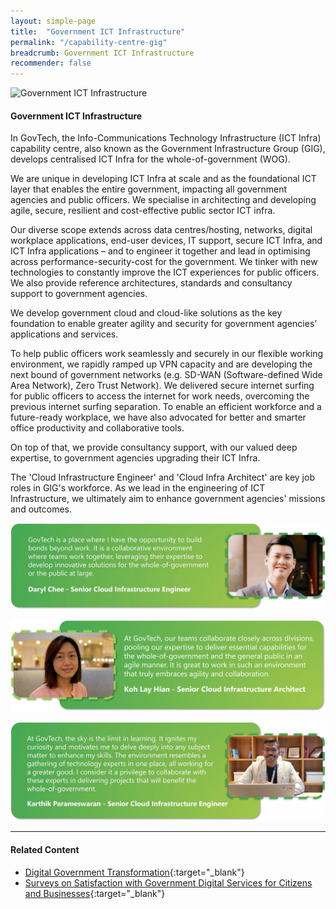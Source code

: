 ```yaml
---
layout: simple-page
title:  "Government ICT Infrastructure"
permalink: "/capability-centre-gig"
breadcrumb: Government ICT Infrastructure
recommender: false
---
```


![Government ICT Infrastructure](/images/capcentre-gig-banner.jpg)

#### **Government ICT Infrastructure**

In GovTech, the Info-Communications Technology Infrastructure (ICT Infra) capability centre, also known as the Government Infrastructure Group (GIG), develops centralised ICT Infra for the whole-of-government (WOG). 

We are unique in developing ICT Infra at scale and as the foundational ICT layer that enables the entire government, impacting all government agencies and public officers. We specialise in architecting and developing agile, secure, resilient and cost-effective public sector ICT infra. 

Our diverse scope extends across data centres/hosting, networks, digital workplace applications, end-user devices, IT support, secure ICT Infra, and ICT Infra applications – and to engineer it together and lead in optimising across performance-security-cost for the government. We tinker with new technologies to constantly improve the ICT experiences for public officers. We also provide reference architectures, standards and consultancy support to government agencies.
 
We develop government cloud and cloud-like solutions as the key foundation to enable greater agility and security for government agencies’ applications and services. 

To help public officers work seamlessly and securely in our flexible working environment, we rapidly ramped up VPN capacity   and are developing the next bound of government networks (e.g. SD-WAN (Software-defined Wide Area Network), Zero Trust Network). We delivered secure internet surfing for public officers to access the internet for work needs, overcoming the previous internet surfing separation. To enable an efficient workforce and a future-ready workplace, we have also advocated for better and smarter office productivity and collaborative tools. 

On top of that, we provide consultancy support, with our valued deep expertise, to government agencies upgrading their ICT Infra.

The 'Cloud Infrastructure Engineer' and 'Cloud Infra Architect' are key job roles in GIG's workforce. As we lead in the engineering of ICT Infrastructure, we ultimately aim to enhance government agencies' missions and outcomes. 

![Government ICT Infrastructure Quotes](/images/Daryl-Chee-GIG-resized.jpg)

![Government ICT Infrastructure Quotes](/images/Koh-Lay-Hian-GIG-2.png)

![Government ICT Infrastructure Quotes](/images/Karthik-GIG-resized.jpg)

--- 

#### **Related Content**

* [Digital Government Transformation](https://www.tech.gov.sg/digital-government-transformation/){:target="_blank"}
*	[Surveys on Satisfaction with Government Digital Services for Citizens and Businesses](https://www.tech.gov.sg/digital-government-perception-survey/){:target="_blank"}


